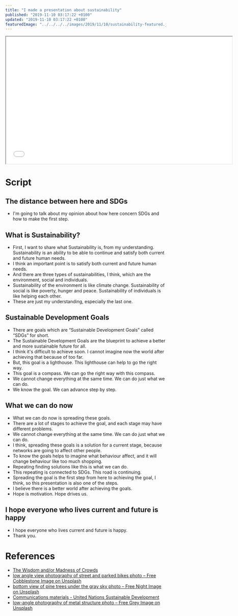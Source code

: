 ```yaml
---
title: "I made a presentation about sustainability"
published: "2019-11-10 03:17:22 +0100"
updated: "2019-11-10 03:17:22 +0100"
featuredImage: "../../../../images/2019/11/10/sustainability-featured.jpg"
---
```


<iframe src="//speakerdeck.com/player/c58d321fa6794bd8894f1fa7b11dd997" width="710" height="399"></iframe>

# Script

## The distance between here and SDGs

- I'm going to talk about my opinion about how here concern SDGs and how to make the first step.

## What is Sustainability?

- First, I want to share what Sustainability is, from my understanding. Sustainability is an ability to be able to continue and satisfy both current and future human needs.
- I think an important point is to satisfy both current and future human needs.
- And there are three types of sustainabilities, I think, which are the environment, social and individuals.
- Sustainability of the environment is like climate change. Sustainability of social is like poverty, hunger and peace. Sustainability of individuals is like helping each other.
- These are just my understanding, especially the last one.

## Sustainable Development Goals

- There are goals which are “Sustainable Development Goals” called “SDGs” for short.
- The Sustainable Development Goals are the blueprint to achieve a better and more sustainable future for all.
- I think it's difficult to achieve soon. I cannot imagine now the world after achieving that because of too far.
- But, this goal is a lighthouse. This lighthouse can help to go the right way.
- This goal is a compass. We can go the right way with this compass.
- We cannot change everything at the same time. We can do just what we can do.
- We know the goal. We can advance step by step.

## What we can do now

- What we can do now is spreading these goals.
- There are a lot of stages to achieve the goal, and each stage may have different problems.
- We cannot change everything at the same time. We can do just what we can do.
- I think, spreading these goals is a solution for a current stage, because networks are going to affect other people.
- To know the goals helps to imagine what behaviour affect, and it will change behaviour like too much shopping.
- Repeating finding solutions like this is what we can do.
- This repeating is connected to SDGs. This road is continuing.
- Spreading the goal is the first step from here to achieving the goal, I think, so this presentation is also one of the steps.
- I believe there is a better world after achieving the goals.
- Hope is motivation. Hope drives us.

## I hope everyone who lives current and future is happy

- I hope everyone who lives current and future is happy.
- Thank you.

# References

- [The Wisdom and/or Madness of Crowds](https://ncase.me/crowds/)
- [low angle view photography of street and parked bikes photo – Free Cobblestone Image on Unsplash](https://unsplash.com/photos/AWguZEkl5dg)
- [bottom view of pine trees under the gray sky photo – Free Night Image on Unsplash](https://unsplash.com/photos/O3Nye1VWjZk)
- [Communications materials - United Nations Sustainable Development](https://www.un.org/sustainabledevelopment/news/communications-material/)
- [low-angle photography of metal structure photo – Free Grey Image on Unsplash](https://unsplash.com/photos/ZiQkhI7417A)
